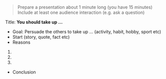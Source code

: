 > Prepare a presentation about 1 minute long (you have 15 minutes)
> Include at least one audience interaction (e.g. ask a question)

Title: **You should take up ...**

- Goal: Persuade the others to take up … (activity, habit, hobby, sport etc)
- Start (story, quote, fact etc)
- Reasons
1.
2.
3. 
- Conclusion

